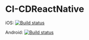 
# CI-CDReactNative

iOS: [![Build status](https://build.appcenter.ms/v0.1/apps/f36a03d7-f2e7-4ef8-87e3-2cc803d90083/branches/dev/badge)](https://appcenter.ms)

Android: [![Build status](https://build.appcenter.ms/v0.1/apps/cfe02d70-1de2-45af-9c08-7d307d841f90/branches/dev/badge)](https://appcenter.ms)
